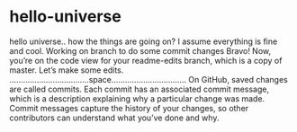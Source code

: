 # hello-universe
hello universe.. how the things are going on? I assume everything is fine and cool.
Working on branch to do some commit changes
Bravo! Now, you’re on the code view for your readme-edits branch, which is a copy of master. Let’s make some edits.
...................................space.................................
On GitHub, saved changes are called commits. Each commit has an associated commit message, which is a description explaining why a particular change was made. Commit messages capture the history of your changes, so other contributors can understand what you’ve done and why.
